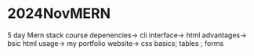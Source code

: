 # 2024NovMERN
5 day Mern stack course
depenencies->
cli interface->
html advantages-> 
bsic html usage->
my portfolio website->
css basics;
tables ; forms

